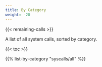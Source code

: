 ```yaml
---
title: By Category
weight: -20
---
```


{{< remaining-calls >}}

A list of all system calls, sorted by category.

{{< toc >}}

{{% list-by-category "syscalls/all" %}}
